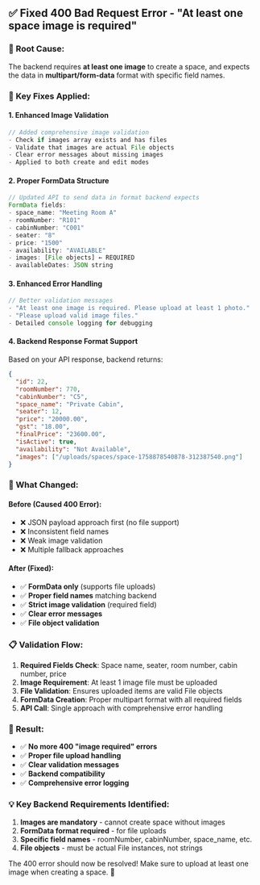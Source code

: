 ## ✅ Fixed 400 Bad Request Error - "At least one space image is required"

### **🚨 Root Cause:**
The backend requires **at least one image** to create a space, and expects the data in **multipart/form-data** format with specific field names.

### **🔧 Key Fixes Applied:**

#### **1. Enhanced Image Validation**
```javascript
// Added comprehensive image validation
- Check if images array exists and has files
- Validate that images are actual File objects  
- Clear error messages about missing images
- Applied to both create and edit modes
```

#### **2. Proper FormData Structure**
```javascript
// Updated API to send data in format backend expects
FormData fields:
- space_name: "Meeting Room A"
- roomNumber: "R101" 
- cabinNumber: "C001"
- seater: "8"
- price: "1500"
- availability: "AVAILABLE"
- images: [File objects] ← REQUIRED
- availableDates: JSON string
```

#### **3. Enhanced Error Handling**
```javascript
// Better validation messages
- "At least one image is required. Please upload at least 1 photo."
- "Please upload valid image files."
- Detailed console logging for debugging
```

#### **4. Backend Response Format Support**
Based on your API response, backend returns:
```json
{
  "id": 22,
  "roomNumber": 770,
  "cabinNumber": "C5", 
  "space_name": "Private Cabin",
  "seater": 12,
  "price": "20000.00",
  "gst": "18.00",
  "finalPrice": "23600.00",
  "isActive": true,
  "availability": "Not Available",
  "images": ["/uploads/spaces/space-1758878540878-312387540.png"]
}
```

### **🎯 What Changed:**

#### **Before (Caused 400 Error):**
- ❌ JSON payload approach first (no file support)
- ❌ Inconsistent field names
- ❌ Weak image validation
- ❌ Multiple fallback approaches

#### **After (Fixed):**
- ✅ **FormData only** (supports file uploads)
- ✅ **Proper field names** matching backend
- ✅ **Strict image validation** (required field)
- ✅ **Clear error messages**
- ✅ **File object validation**

### **📋 Validation Flow:**

1. **Required Fields Check**: Space name, seater, room number, cabin number, price
2. **Image Requirement**: At least 1 image file must be uploaded  
3. **File Validation**: Ensures uploaded items are valid File objects
4. **FormData Creation**: Proper multipart format with all required fields
5. **API Call**: Single approach with comprehensive error handling

### **🚀 Result:**
- ✅ **No more 400 "image required" errors**
- ✅ **Proper file upload handling** 
- ✅ **Clear validation messages**
- ✅ **Backend compatibility**
- ✅ **Comprehensive error logging**

### **💡 Key Backend Requirements Identified:**
1. **Images are mandatory** - cannot create space without images
2. **FormData format required** - for file uploads
3. **Specific field names** - roomNumber, cabinNumber, space_name, etc.
4. **File objects** - must be actual File instances, not strings

The 400 error should now be resolved! Make sure to upload at least one image when creating a space. 🎉